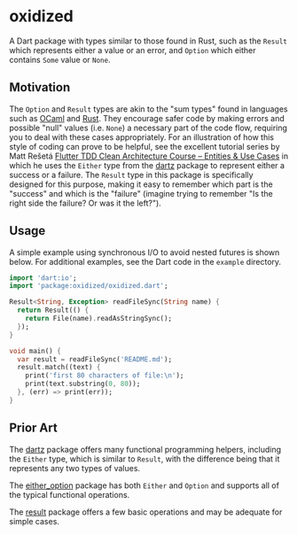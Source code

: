 # oxidized

A Dart package with types similar to those found in Rust, such as the `Result`
which represents either a value or an error, and `Option` which either contains
`Some` value or `None`.

## Motivation

The `Option` and `Result` types are akin to the "sum types" found in languages
such as [OCaml](https://ocaml.org) and [Rust](https://www.rust-lang.org). They
encourage safer code by making errors and possible "null" values (i.e. `None`) a
necessary part of the code flow, requiring you to deal with these cases appropriately.
For an illustration of how this style of coding can prove to be helpful, see the
excellent tutorial series by Matt Rešetá
[Flutter TDD Clean Architecture Course – Entities & Use Cases](https://resocoder.com/2019/08/29/flutter-tdd-clean-architecture-course-2-entities-use-cases/)
in which he uses the `Either` type from the
[dartz](https://pub.dev/packages/dartz) package to represent either a success or
a failure. The `Result` type in this package is specifically designed for this
purpose, making it easy to remember which part is the "success" and which is the
"failure" (imagine trying to remember "Is the right side the failure? Or was it
the left?").

## Usage

A simple example using synchronous I/O to avoid nested futures is shown below.
For additional examples, see the Dart code in the `example` directory.

```dart
import 'dart:io';
import 'package:oxidized/oxidized.dart';

Result<String, Exception> readFileSync(String name) {
  return Result(() {
    return File(name).readAsStringSync();
  });
}

void main() {
  var result = readFileSync('README.md');
  result.match((text) {
    print('first 80 characters of file:\n');
    print(text.substring(0, 80));
  }, (err) => print(err));
}
```

## Prior Art

The [dartz](https://pub.dev/packages/dartz) package offers many functional
programming helpers, including the `Either` type, which is similar to `Result`,
with the difference being that it represents any two types of values.

The [either_option](https://pub.dev/packages/either_option) package has both
`Either` and `Option` and supports all of the typical functional operations.

The [result](https://pub.dev/packages/result) package offers a few basic
operations and may be adequate for simple cases.
